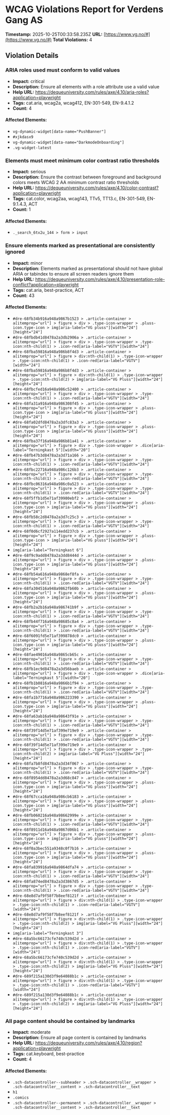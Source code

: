 # WCAG Violations Report for Verdens Gang AS

**Timestamp:** 2025-10-25T00:33:58.235Z
**URL:** [https://www.vg.no/#](https://www.vg.no/#)
**Total Violations:** 4

## Violation Details

### ARIA roles used must conform to valid values

- **Impact:** critical
- **Description:** Ensure all elements with a role attribute use a valid value
- **Help URL:** https://dequeuniversity.com/rules/axe/4.10/aria-roles?application=playwright
- **Tags:** cat.aria, wcag2a, wcag412, EN-301-549, EN-9.4.1.2
- **Count:** 4

#### Affected Elements:

- `vg-dynamic-widget[data-name="PushBanner"]`
- `#xjkdasx9`
- `vg-dynamic-widget[data-name="DarkmodeOnboarding"]`
- `.vg-widget-latest`

### Elements must meet minimum color contrast ratio thresholds

- **Impact:** serious
- **Description:** Ensure the contrast between foreground and background colors meets WCAG 2 AA minimum contrast ratio thresholds
- **Help URL:** https://dequeuniversity.com/rules/axe/4.10/color-contrast?application=playwright
- **Tags:** cat.color, wcag2aa, wcag143, TTv5, TT13.c, EN-301-549, EN-9.1.4.3, ACT
- **Count:** 1

#### Affected Elements:

- `._search_6tx2u_144 > form > input`

### Ensure elements marked as presentational are consistently ignored

- **Impact:** minor
- **Description:** Elements marked as presentational should not have global ARIA or tabindex to ensure all screen readers ignore them
- **Help URL:** https://dequeuniversity.com/rules/axe/4.10/presentation-role-conflict?application=playwright
- **Tags:** cat.aria, best-practice, ACT
- **Count:** 43

#### Affected Elements:

- `#dre-68fb34b916a948a9867b1523 > .article-container > a[itemprop="url"] > figure > div > .type-icon-wrapper > .pluss-icon.type-icon > img[aria-label="VG pluss"][width="24"][height="24"]`
- `#dre-68fbdb41d8478a2a3db2906a > .article-container > a[itemprop="url"] > figure > div > .type-icon-wrapper > .type-icon:nth-child(1) > .icon-red[aria-label="VGTV"][width="24"]`
- `#dre-68fba59816a948a986b8f4d3 > .article-container > a[itemprop="url"] > figure > div:nth-child(1) > .type-icon-wrapper > .type-icon:nth-child(1) > .icon-red[aria-label="VGTV"][width="24"]`
- `#dre-68fba59816a948a986b8f4d3 > .article-container > a[itemprop="url"] > figure > div:nth-child(1) > .type-icon-wrapper > .type-icon:nth-child(2) > img[aria-label="VG Pluss"][width="24"][height="24"]`
- `#dre-68fbcfed16a948a986c52400 > .article-container > a[itemprop="url"] > figure > div > .type-icon-wrapper > .type-icon:nth-child(1) > .icon-red[aria-label="VGTV"][width="24"]`
- `#dre-68fa31a916a948a986308f45 > .article-container > a[itemprop="url"] > figure > div > .type-icon-wrapper > .pluss-icon.type-icon > img[aria-label="VG pluss"][width="24"][height="24"]`
- `#dre-68fa02dfd8478a2a3dfc83a3 > .article-container > a[itemprop="url"] > figure > div > .type-icon-wrapper > .pluss-icon.type-icon > img[aria-label="VG pluss"][width="24"][height="24"]`
- `#dre-68fba37f16a948a986b81a41 > .article-container > a[itemprop="url"] > figure > div > .type-icon-wrapper > .dice[aria-label="Terningkast 5"][width="20"]`
- `#dre-68fb47b3d8478a2a3d71a166 > .article-container > a[itemprop="url"] > figure > div > .type-icon-wrapper > .type-icon:nth-child(1) > .icon-red[aria-label="VGTV"][width="24"]`
- `#dre-68fbc22716a948a986c126b3 > .article-container > a[itemprop="url"] > figure > div > .type-icon-wrapper > .type-icon:nth-child(1) > .icon-red[aria-label="VGTV"][width="24"]`
- `#dre-68fbc06316a948a986c0a523 > .article-container > a[itemprop="url"] > figure > div > .type-icon-wrapper > .type-icon:nth-child(1) > .icon-red[aria-label="VGTV"][width="24"]`
- `#dre-68f5ffb1d5e71af39980ebf2 > .article-container > a[itemprop="url"] > figure > div > .type-icon-wrapper > .pluss-icon.type-icon > img[aria-label="VG pluss"][width="24"][height="24"]`
- `#dre-68fb58c2d8478a2a3d7c25c3 > .article-container > a[itemprop="url"] > figure > div > .type-icon-wrapper > .type-icon:nth-child(1) > .icon-red[aria-label="VGTV"][width="24"]`
- `#dre-68f0d6cf2927a114edd237cb > .article-container > a[itemprop="url"] > figure > div > .type-icon-wrapper > .pluss-icon.type-icon > img[aria-label="VG pluss"][width="24"][height="24"]`
- `img[aria-label="Terningkast 6"]`
- `#dre-68f9c9add8478a2a3dd8444d > .article-container > a[itemprop="url"] > figure > div > .type-icon-wrapper > .pluss-icon.type-icon > img[aria-label="VG pluss"][width="24"][height="24"]`
- `#dre-68fb54a616a948a9868ef8fa > .article-container > a[itemprop="url"] > figure > div > .type-icon-wrapper > .type-icon:nth-child(1) > .icon-red[aria-label="VGTV"][width="24"]`
- `#dre-68fa304516a948a9862fb60b > .article-container > a[itemprop="url"] > figure > div > .type-icon-wrapper > .pluss-icon.type-icon > img[aria-label="VG pluss"][width="24"][height="24"]`
- `#dre-68fb2a2b16a948a986741b9f > .article-container > a[itemprop="url"] > figure > div > .type-icon-wrapper > .type-icon:nth-child(1) > .icon-red[aria-label="VGTV"][width="24"]`
- `#dre-68fb44f716a948a98685c8a4 > .article-container > a[itemprop="url"] > figure > div > .type-icon-wrapper > .type-icon:nth-child(1) > .icon-red[aria-label="VGTV"][width="24"]`
- `#dre-68f6091fd5e71af399878dc0 > .article-container > a[itemprop="url"] > figure > div > .type-icon-wrapper > .pluss-icon.type-icon > img[aria-label="VG pluss"][width="24"][height="24"]`
- `#dre-68fae49016a948a9865cb65c > .article-container > a[itemprop="url"] > figure > div > .type-icon-wrapper > .type-icon:nth-child(1) > .icon-red[aria-label="VGTV"][width="24"]`
- `#dre-68fb1ec9d8478a2a3d56baeb > .article-container > a[itemprop="url"] > figure > div > .type-icon-wrapper > .dice[aria-label="Terningkast 5"][width="20"]`
- `#dre-68fb1b0816a948a9866b1f94 > .article-container > a[itemprop="url"] > figure > div > .type-icon-wrapper > .type-icon:nth-child(1) > .icon-red[aria-label="VGTV"][width="24"]`
- `#dre-68fa1b7716a948a986223390 > .article-container > a[itemprop="url"] > figure > div > .type-icon-wrapper > .pluss-icon.type-icon > img[aria-label="VG pluss"][width="24"][height="24"]`
- `#dre-68fa63ab16a948a98643f91e > .article-container > a[itemprop="url"] > figure > div > .type-icon-wrapper > .type-icon:nth-child(1) > .icon-red[aria-label="VGTV"][width="24"]`
- `#dre-68f39f14d5e71af399e719e9 > .article-container > a[itemprop="url"] > figure > div > .type-icon-wrapper > .type-icon:nth-child(1) > .icon-red[aria-label="VGTV"][width="24"]`
- `#dre-68f39f14d5e71af399e719e9 > .article-container > a[itemprop="url"] > figure > div > .type-icon-wrapper > .type-icon:nth-child(2) > img[aria-label="VG Pluss"][width="24"][height="24"]`
- `#dre-68fa7b8fd8478a2a3d34f067 > .article-container > a[itemprop="url"] > figure > div > .type-icon-wrapper > .type-icon:nth-child(1) > .icon-red[aria-label="VGTV"][width="24"]`
- `#dre-68f8954dd8478a2a3d68c847 > .article-container > a[itemprop="url"] > figure > div > .type-icon-wrapper > .pluss-icon.type-icon > img[aria-label="VG pluss"][width="24"][height="24"]`
- `#dre-68f67cca16a948a986cb6183 > .article-container > a[itemprop="url"] > figure > div > .type-icon-wrapper > .pluss-icon.type-icon > img[aria-label="VG pluss"][width="24"][height="24"]`
- `#dre-68fb060216a948a98662999e > .article-container > a[itemprop="url"] > figure > div > .type-icon-wrapper > .type-icon:nth-child(1) > .icon-red[aria-label="VGTV"][width="24"]`
- `#dre-68f8911d16a948a9867d06b1 > .article-container > a[itemprop="url"] > figure > div > .type-icon-wrapper > .pluss-icon.type-icon > img[aria-label="VG pluss"][width="24"][height="24"]`
- `#dre-68f0a3bec551a9348c0f7b16 > .article-container > a[itemprop="url"] > figure > div > .type-icon-wrapper > .pluss-icon.type-icon > img[aria-label="VG pluss"][width="24"][height="24"]`
- `#dre-68fa839916a948a9864dfa74 > .article-container > a[itemprop="url"] > figure > div > .type-icon-wrapper > .type-icon:nth-child(1) > .icon-red[aria-label="VGTV"][width="24"]`
- `#dre-68fa874ed8478a2a3d3867d5 > .article-container > a[itemprop="url"] > figure > div > .type-icon-wrapper > .type-icon:nth-child(1) > .icon-red[aria-label="VGTV"][width="24"]`
- `#dre-68e8d7af9f58f7b8eef8121f > .article-container > a[itemprop="url"] > figure > div:nth-child(1) > .type-icon-wrapper > .type-icon:nth-child(1) > .icon-red[aria-label="VGTV"][width="24"]`
- `#dre-68e8d7af9f58f7b8eef8121f > .article-container > a[itemprop="url"] > figure > div:nth-child(1) > .type-icon-wrapper > .type-icon:nth-child(2) > img[aria-label="VG Pluss"][width="24"][height="24"]`
- `img[aria-label="Terningkast 3"]`
- `#dre-68a5bc66173cfe740c539d2d > .article-container > a[itemprop="url"] > figure > div:nth-child(1) > .type-icon-wrapper > .type-icon:nth-child(1) > .icon-red[aria-label="VGTV"][width="24"]`
- `#dre-68a5bc66173cfe740c539d2d > .article-container > a[itemprop="url"] > figure > div:nth-child(1) > .type-icon-wrapper > .type-icon:nth-child(2) > img[aria-label="VG Pluss"][width="24"][height="24"]`
- `#dre-689f215a130d3f9e64088b1c > .article-container > a[itemprop="url"] > figure > div:nth-child(1) > .type-icon-wrapper > .type-icon:nth-child(1) > .icon-red[aria-label="VGTV"][width="24"]`
- `#dre-689f215a130d3f9e64088b1c > .article-container > a[itemprop="url"] > figure > div:nth-child(1) > .type-icon-wrapper > .type-icon:nth-child(2) > img[aria-label="VG Pluss"][width="24"][height="24"]`

### All page content should be contained by landmarks

- **Impact:** moderate
- **Description:** Ensure all page content is contained by landmarks
- **Help URL:** https://dequeuniversity.com/rules/axe/4.10/region?application=playwright
- **Tags:** cat.keyboard, best-practice
- **Count:** 4

#### Affected Elements:

- `.sch-datacontroller--subheader > .sch-datacontroller__wrapper > .sch-datacontroller__content > .sch-datacontroller__text`
- `h1`
- `.comics`
- `.sch-datacontroller--permanent > .sch-datacontroller__wrapper > .sch-datacontroller__content > .sch-datacontroller__text`
